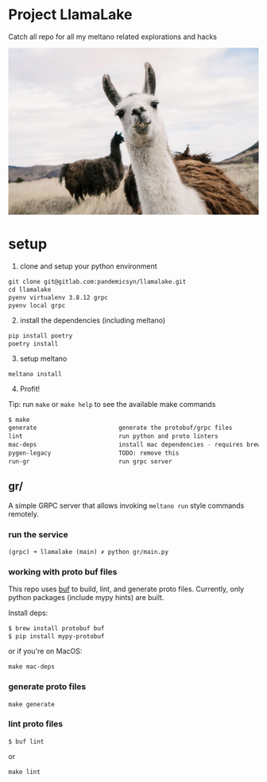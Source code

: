 # Project LlamaLake

Catch all repo for all my meltano related explorations and hacks

![](docs/llama.jpeg)

# setup

1. clone and setup your python environment

```
git clone git@gitlab.com:pandemicsyn/llamalake.git
cd llamalake
pyenv virtualenv 3.8.12 grpc
pyenv local grpc
```

2. install the dependencies (including meltano)
```
pip install poetry
poetry install
```

3. setup meltano
```
meltano install
```

4. Profit!

Tip: run `make` or `make help` to see the available make commands

```bash
$ make
generate                       generate the protobuf/grpc files
lint                           run python and proto linters
mac-deps                       install mac dependencies - requires brew/pip
pygen-legacy                   TODO: remove this
run-gr                         run grpc server
```

## gr/

A simple GRPC server that allows invoking `meltano run` style commands remotely. 

### run the service

```
(grpc) ➜ llamalake (main) ✗ python gr/main.py
```

### working with proto buf files

This repo uses [buf](https://docs.buf.build/introduction/getting-started/) to build, lint, and generate proto files.
Currently, only python packages (include mypy hints) are built.

Install deps:

```
$ brew install protobuf buf
$ pip install mypy-protobuf
```

or if you're on MacOS:

```
make mac-deps
```


### generate proto files

```
make generate
```

### lint proto files

```
$ buf lint
```

or 

```
make lint
```
